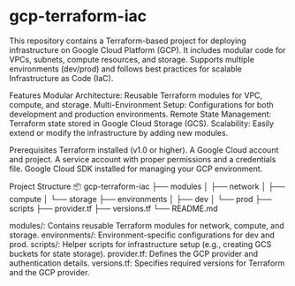 # gcp-terraform-iac
This repository contains a Terraform-based project for deploying infrastructure on Google Cloud Platform (GCP). It includes modular code for VPCs, subnets, compute resources, and storage. Supports multiple environments (dev/prod) and follows best practices for scalable Infrastructure as Code (IaC).

Features
Modular Architecture: Reusable Terraform modules for VPC, compute, and storage.
Multi-Environment Setup: Configurations for both development and production environments.
Remote State Management: Terraform state stored in Google Cloud Storage (GCS).
Scalability: Easily extend or modify the infrastructure by adding new modules.

Prerequisites
Terraform installed (v1.0 or higher).
A Google Cloud account and project.
A service account with proper permissions and a credentials file.
Google Cloud SDK installed for managing your GCP environment.

Project Structure
📦 gcp-terraform-iac
├── modules
│   ├── network
│   ├── compute
│   └── storage
├── environments
│   ├── dev
│   └── prod
├── scripts
├── provider.tf
├── versions.tf
└── README.md

modules/: Contains reusable Terraform modules for network, compute, and storage.
environments/: Environment-specific configurations for dev and prod.
scripts/: Helper scripts for infrastructure setup (e.g., creating GCS buckets for state storage).
provider.tf: Defines the GCP provider and authentication details.
versions.tf: Specifies required versions for Terraform and the GCP provider.
